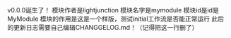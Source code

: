 v0.0.0诞生了！
模块作者是lightjunction
模块名字是mymodule
模块id是id是MyModule
模块的作用是这是一个样版，测试initial工作流是否能正常运行
此后的更新日志需要自己编辑CHANGGELOG.md！（记得把这一行删了）

